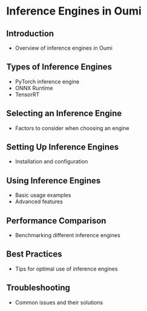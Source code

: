 # Inference Engines in Oumi

## Introduction

- Overview of inference engines in Oumi

## Types of Inference Engines

- PyTorch inference engine
- ONNX Runtime
- TensorRT

## Selecting an Inference Engine

- Factors to consider when choosing an engine

## Setting Up Inference Engines

- Installation and configuration

## Using Inference Engines

- Basic usage examples
- Advanced features

## Performance Comparison

- Benchmarking different inference engines

## Best Practices

- Tips for optimal use of inference engines

## Troubleshooting

- Common issues and their solutions
